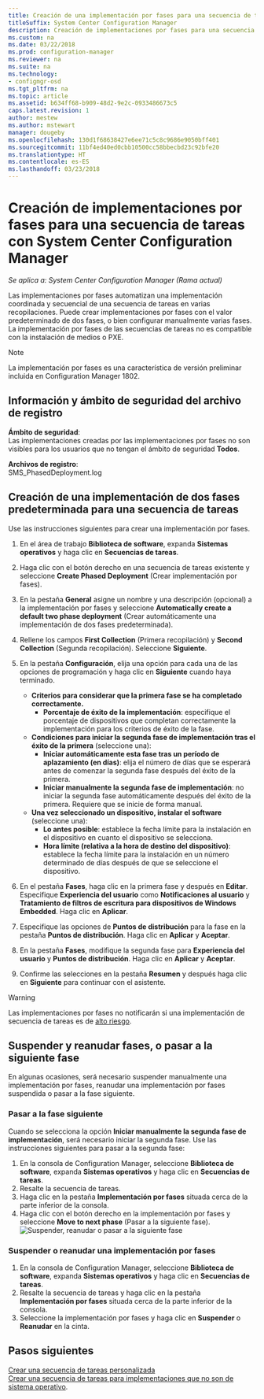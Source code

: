```yaml
---
title: Creación de una implementación por fases para una secuencia de tareas
titleSuffix: System Center Configuration Manager
description: Creación de implementaciones por fases para una secuencia de tareas
ms.custom: na
ms.date: 03/22/2018
ms.prod: configuration-manager
ms.reviewer: na
ms.suite: na
ms.technology:
- configmgr-osd
ms.tgt_pltfrm: na
ms.topic: article
ms.assetid: b634ff68-b909-48d2-9e2c-0933486673c5
caps.latest.revision: 1
author: mestew
ms.author: mstewart
manager: dougeby
ms.openlocfilehash: 130d1f68638427e6ee71c5c8c9686e9050bff401
ms.sourcegitcommit: 11bf4ed40ed0cbb10500cc58bbecbd23c92bfe20
ms.translationtype: HT
ms.contentlocale: es-ES
ms.lasthandoff: 03/23/2018
---
```

# <a name="create-phased-deployments-for-a-task-sequence-with-system-center-configuration-manager"></a>Creación de implementaciones por fases para una secuencia de tareas con System Center Configuration Manager

*Se aplica a: System Center Configuration Manager (Rama actual)*

Las implementaciones por fases automatizan una implementación coordinada y secuencial de una secuencia de tareas en varias recopilaciones. Puede crear implementaciones por fases con el valor predeterminado de dos fases, o bien configurar manualmente varias fases. La implementación por fases de las secuencias de tareas no es compatible con la instalación de medios o PXE. 

>[!NOTE]
> La implementación por fases es una característica de versión preliminar incluida en Configuration Manager 1802. <!--1356837-->

## <a name="security-scope-and-log-file-information"></a>Información y ámbito de seguridad del archivo de registro

**Ámbito de seguridad**:</br>
Las implementaciones creadas por las implementaciones por fases no son visibles para los usuarios que no tengan el ámbito de seguridad **Todos**.

**Archivos de registro**: </br>
SMS_PhasedDeployment.log

## <a name="create-a-default-two-phased-deployment-for-a-task-sequence"></a>Creación de una implementación de dos fases predeterminada para una secuencia de tareas

Use las instrucciones siguientes para crear una implementación por fases. 

1. En el área de trabajo **Biblioteca de software**, expanda **Sistemas operativos** y haga clic en **Secuencias de tareas**.

2. Haga clic con el botón derecho en una secuencia de tareas existente y seleccione **Create Phased Deployment** (Crear implementación por fases). 

3. En la pestaña **General** asigne un nombre y una descripción (opcional) a la implementación por fases y seleccione **Automatically create a default two phase deployment** (Crear automáticamente una implementación de dos fases predeterminada). 

4. Rellene los campos **First Collection** (Primera recopilación) y **Second Collection** (Segunda recopilación). Seleccione **Siguiente**.

5. En la pestaña **Configuración**, elija una opción para cada una de las opciones de programación y haga clic en **Siguiente** cuando haya terminado. 
    - **Criterios para considerar que la primera fase se ha completado correctamente.** 
        - **Porcentaje de éxito de la implementación**: especifique el porcentaje de dispositivos que completan correctamente la implementación para los criterios de éxito de la fase. 
    - **Condiciones para iniciar la segunda fase de implementación tras el éxito de la primera** (seleccione una):
        - **Iniciar automáticamente esta fase tras un período de aplazamiento (en días)**: elija el número de días que se esperará antes de comenzar la segunda fase después del éxito de la primera. 
        - **Iniciar manualmente la segunda fase de implementación**: no iniciar la segunda fase automáticamente después del éxito de la primera. Requiere que se inicie de forma manual. 
    - **Una vez seleccionado un dispositivo, instalar el software** (seleccione una):
        - **Lo antes posible**: establece la fecha límite para la instalación en el dispositivo en cuanto el dispositivo se selecciona.
        - **Hora límite (relativa a la hora de destino del dispositivo)**: establece la fecha límite para la instalación en un número determinado de días después de que se seleccione el dispositivo. 

6. En el pestaña **Fases**, haga clic en la primera fase y después en **Editar**.  Especifique **Experiencia del usuario** como **Notificaciones al usuario** y **Tratamiento de filtros de escritura para dispositivos de Windows Embedded**. Haga clic en **Aplicar**.

7. Especifique las opciones de **Puntos de distribución** para la fase en la pestaña **Puntos de distribución**. Haga clic en **Aplicar** y **Aceptar**.        

8. En la pestaña **Fases**, modifique la segunda fase para **Experiencia del usuario** y **Puntos de distribución**. Haga clic en **Aplicar** y **Aceptar**.

9. Confirme las selecciones en la pestaña **Resumen** y después haga clic en **Siguiente** para continuar con el asistente.

>[!WARNING]
>Las implementaciones por fases no notificarán si una implementación de secuencia de tareas es de [alto riesgo](/sccm/protect/understand/settings-to-manage-high-risk-deployments.md). 


## <a name="suspend-and-resume-phases-or-move-to-the-next-phase"></a>Suspender y reanudar fases, o pasar a la siguiente fase
En algunas ocasiones, será necesario suspender manualmente una implementación por fases, reanudar una implementación por fases suspendida o pasar a la fase siguiente. 

### <a name="move-to-the-next-phase"></a>Pasar a la fase siguiente
Cuando se selecciona la opción **Iniciar manualmente la segunda fase de implementación**, será necesario iniciar la segunda fase. Use las instrucciones siguientes para pasar a la segunda fase: 

1. En la consola de Configuration Manager, seleccione **Biblioteca de software**, expanda **Sistemas operativos** y haga clic en **Secuencias de tareas**.
2. Resalte la secuencia de tareas.
3. Haga clic en la pestaña **Implementación por fases** situada cerca de la parte inferior de la consola. 
4. Haga clic con el botón derecho en la implementación por fases y seleccione **Move to next phase** (Pasar a la siguiente fase).
![Suspender, reanudar o pasar a la siguiente fase](media/Suspend-phased-deployment.PNG)

### <a name="suspend-or-resume-a-phased-deployment"></a>Suspender o reanudar una implementación por fases
1. En la consola de Configuration Manager, seleccione **Biblioteca de software**, expanda **Sistemas operativos** y haga clic en **Secuencias de tareas**.
2. Resalte la secuencia de tareas y haga clic en la pestaña **Implementación por fases** situada cerca de la parte inferior de la consola. 
3. Seleccione la implementación por fases y haga clic en **Suspender** o **Reanudar** en la cinta.

## <a name="next-steps"></a>Pasos siguientes
[Crear una secuencia de tareas personalizada](create-a-custom-task-sequence.md) </br>
[Crear una secuencia de tareas para implementaciones que no son de sistema operativo](create-a-task-sequence-for-non-operating-system-deployments.md). 








